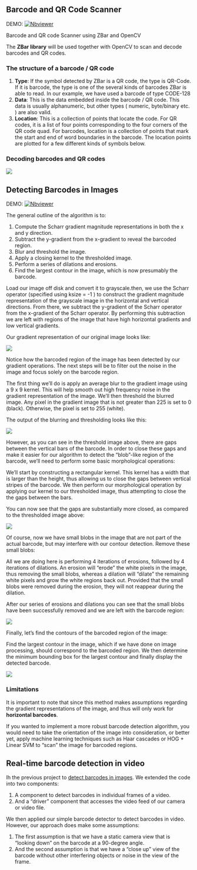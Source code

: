 ## Barcode and QR Code Scanner    
DEMO: [![Nbviewer](https://github.com/jupyter/design/blob/master/logos/Badges/nbviewer_badge.svg)](https://nbviewer.jupyter.org/github/shejz/Barcode-and-QR-code-scanner/blob/main/qr_barcode_scanner.ipynb)

Barcode and QR code Scanner using ZBar and OpenCV

The **ZBar library** will be used together with OpenCV to scan and decode barcodes and QR codes.


### The structure of a barcode / QR code
1. **Type**: If the symbol detected by ZBar is a QR code, the type is QR-Code. If it is barcode, the type is one of the several kinds of barcodes ZBar is able to read. In our example, we have used a barcode of type CODE-128
2. **Data**: This is the data embedded inside the barcode / QR code. This data is usually alphanumeric, but other types ( numeric, byte/binary etc. ) are also valid.
3. **Location**: This is a collection of points that locate the code. For QR codes, it is a list of four points corresponding to the four corners of the QR code quad. For barcodes, location is a collection of points that mark the start and end of word boundaries in the barcode. The location points are plotted for a few different kinds of symbols below.

### Decoding barcodes and QR codes

![](https://github.com/shejz/Barcode-and-QR-code-scanner/blob/main/qr-barcode.png)

## Detecting Barcodes in Images

DEMO: [![Nbviewer](https://github.com/jupyter/design/blob/master/logos/Badges/nbviewer_badge.svg)](https://nbviewer.jupyter.org/github/shejz/Barcode-and-QR-code-scanner/blob/main/Detecting%20Barcodes%20in%20Images/detecting_barcodes_in_images.ipynb)

The general outline of the algorithm is to:

1. Compute the Scharr gradient magnitude representations in both the x and y direction.
2. Subtract the y-gradient from the x-gradient to reveal the barcoded region.
3. Blur and threshold the image.
4. Apply a closing kernel to the thresholded image.
5. Perform a series of dilations and erosions.
6. Find the largest contour in the image, which is now presumably the barcode.

Load our image off disk and convert it to grayscale.then, we use the Scharr operator (specified using ksize = -1 ) to construct the gradient magnitude representation of the grayscale image in the horizontal and vertical directions. From there, we subtract the y-gradient of the Scharr operator from the x-gradient of the Scharr operator. By performing this subtraction we are left with regions of the image that have high horizontal gradients and low vertical gradients.

Our gradient representation of our original image looks like:

![](https://github.com/shejz/Barcode-and-QR-code-scanner/blob/main/Detecting%20Barcodes%20in%20Images/gradient_barcode.jpg)

Notice how the barcoded region of the image has been detected by our gradient operations. The next steps will be to filter out the noise in the image and focus solely on the barcode region.

The first thing we’ll do is apply an average blur to the gradient image using a 9 x 9 kernel. This will help smooth out high frequency noise in the gradient representation of the image. We’ll then threshold the blurred image. Any pixel in the gradient image that is not greater than 225 is set to 0 (black). Otherwise, the pixel is set to 255 (white).

The output of the blurring and thresholding looks like this:

![](https://github.com/shejz/Barcode-and-QR-code-scanner/blob/main/Detecting%20Barcodes%20in%20Images/threshold.jpg)

However, as you can see in the threshold image above, there are gaps between the vertical bars of the barcode. In order to close these gaps and make it easier for our algorithm to detect the “blob”-like region of the barcode, we’ll need to perform some basic morphological operations:

We’ll start by constructing a rectangular kernel. This kernel has a width that is larger than the height, thus allowing us to close the gaps between vertical stripes of the barcode. We then perform our morphological operation by applying our kernel to our thresholded image, thus attempting to close the the gaps between the bars.

You can now see that the gaps are substantially more closed, as compared to the thresholded image above:

![](https://github.com/shejz/Barcode-and-QR-code-scanner/blob/main/Detecting%20Barcodes%20in%20Images/morphological.jpg)

Of course, now we have small blobs in the image that are not part of the actual barcode, but may interfere with our contour detection. Remove these small blobs:

All we are doing here is performing 4 iterations of erosions, followed by 4 iterations of dilations. An erosion will “erode” the white pixels in the image, thus removing the small blobs, whereas a dilation will “dilate” the remaining white pixels and grow the white regions back out. Provided that the small blobs were removed during the erosion, they will not reappear during the dilation.

After our series of erosions and dilations you can see that the small blobs have been successfully removed and we are left with the barcode region:

![](https://github.com/shejz/Barcode-and-QR-code-scanner/blob/main/Detecting%20Barcodes%20in%20Images/blobs.jpg)

Finally, let’s find the contours of the barcoded region of the image:

Find the largest contour in the image, which if we have done on image processing, should correspond to the barcoded region. We then determine the minimum bounding box for the largest contour and finally display the detected barcode.

![](https://github.com/shejz/Barcode-and-QR-code-scanner/blob/main/Detecting%20Barcodes%20in%20Images/detected_barcode_in_image.jpg)


### Limitations

It is important to note that since this method makes assumptions regarding the gradient representations of the image, and thus will only work for **horizontal barcodes**.

If you wanted to implement a more robust barcode detection algorithm, you would need to take the orientation of the image into consideration, or better yet, apply machine learning techniques such as Haar cascades or HOG + Linear SVM to “scan” the image for barcoded regions.

## Real-time barcode detection in video

Ih the previous project to [detect barcodes in images](https://github.com/shejz/Barcode-and-QR-code-scanner/tree/main/Detecting%20Barcodes%20in%20Images). We extended the code into two components:

1. A component to detect barcodes in individual frames of a video.
2. And a “driver” component that accesses the video feed of our camera or video file.

We then applied our simple barcode detector to detect barcodes in video. However, our approach does make some assumptions:

1. The first assumption is that we have a static camera view that is “looking down” on the barcode at a 90-degree angle.
2. And the second assumption is that we have a “close up” view of the barcode without other interfering objects or noise in the view of the frame.


